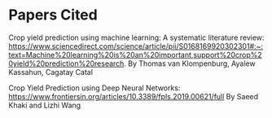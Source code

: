 # Papers Cited

Crop yield prediction using machine learning: A systematic literature review:
https://www.sciencedirect.com/science/article/pii/S0168169920302301#:~:text=Machine%20learning%20is%20an%20important,support%20crop%20yield%20prediction%20research.
By Thomas van Klompenburg, Ayalew Kassahun, Cagatay Catal

Crop Yield Prediction using Deep Neural Networks:
https://www.frontiersin.org/articles/10.3389/fpls.2019.00621/full
By Saeed Khaki and Lizhi Wang
